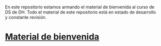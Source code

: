En este repositorio estamos armando el material de bienvenida al curso de DS de DH. Todo el material de este repositorio está en estado de desarrollo y constante revisión. 

# [Material de bienvenida](./Setup-Intro/Index.md)